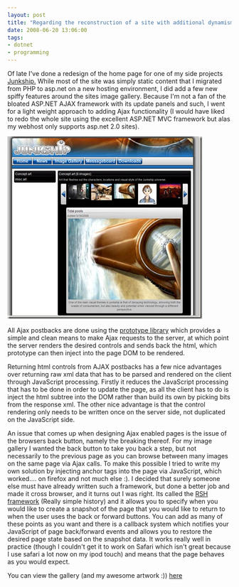 ```yaml
---
layout: post
title: "Regarding the reconstruction of a site with additional dynamism"
date: 2008-06-20 13:06:00
tags:
- dotnet
- programming
---
```


Of late I've done a redesign of the home page for one of my side projects [Junkship.](http://www.junkship.net) While most of the site was simply static content that I migrated from PHP to asp.net on a new hosting environment, I did add a few new spiffy features around the sites image gallery. Because I'm not a fan of the bloated ASP.NET AJAX framework with its update panels and such, I went for a light weight approach to adding Ajax functionality (I would have liked to redo the whole site using the excellent ASP.NET MVC framework but alas my webhost only supports asp.net 2.0 sites).



![image_thumb[6]](/assets/images/news/Le0Zm2JdQ0SxEtJgGMAS1A.jpg "image_thumb[6]") 



All Ajax postbacks are done using the [prototype library](http://www.prototypejs.org) which provides a simple and clean means to make Ajax requests to the server, at which point the server renders the desired controls and sends back the html, which prototype can then inject into the page DOM to be rendered.

Returning html controls from AJAX postbacks has a few nice advantages over returning raw xml data that has to be parsed and rendered on the client through JavaScript processing. Firstly it reduces the JavaScript processing that has to be done in order to update the page, as all the client has to do is inject the html subtree into the DOM rather than build its own by picking bits from the response xml. The other nice advantage is that the control rendering only needs to be written once on the server side, not duplicated on the JavaScript side.



An issue that comes up when designing Ajax enabled pages is the issue of the browsers back button, namely the breaking thereof. For my image gallery I wanted the back button to take you back a step, but not necessarily to the previous page as you can browse between many images on the same page via Ajax calls. To make this possible I tried to write my own solution by injecting anchor tags into the page via JavaScript, which worked.... on firefox and not much else :). I decided that surely someone else must have already written such a framework, but done a better job and made it cross browser, and it turns out I was right. Its called the [RSH framework](http://code.google.com/p/reallysimplehistory/) (Really simple history) and it allows you to specify when you would like to create a snapshot of the page that you would like to return to when the user uses the back or forward buttons. You can add as many of these points as you want and there is a callback system which notifies your JavaScript of page back/forward events and allows you to restore the desired page state based on the snapshot data. It works really well in practice (though I couldn't get it to work on Safari which isn't great because I use safari a lot now on my ipod touch) and means that the page behaves as you would expect.



You can view the gallery (and my awesome artwork :)) [here](http://www.junkship.net/gallery)
